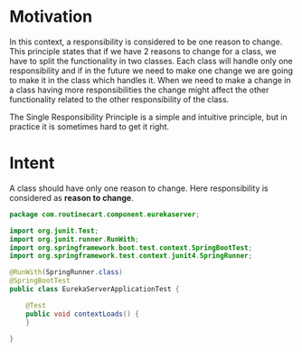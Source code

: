 # Motivation
In this context, a responsibility is considered to be one reason to change. This principle states that if we have 2 reasons to change for a class, we have to split the functionality in two classes. Each class will handle only one responsibility and if in the future we need to make one change we are going to make it in the class which handles it. When we need to make a change in a class having more responsibilities the change might affect the other functionality related to the other responsibility of the class.

The Single Responsibility Principle is a simple and intuitive principle, but in practice it is sometimes hard to get it right.

# Intent
A class should have only one reason to change. Here responsibility is considered as **reason to change**.

```java
package com.routinecart.component.eurekaserver;

import org.junit.Test;
import org.junit.runner.RunWith;
import org.springframework.boot.test.context.SpringBootTest;
import org.springframework.test.context.junit4.SpringRunner;

@RunWith(SpringRunner.class)
@SpringBootTest
public class EurekaServerApplicationTest {

	@Test
	public void contextLoads() {
	}

}
```
